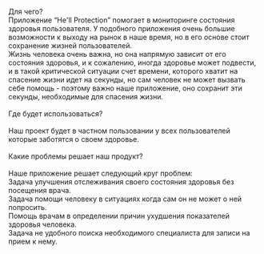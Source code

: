 Для чего?<br>
Приложение “He'll Protection” помогает в мониторинге состояния здоровья пользователя. У подобного приложения очень большие возможности к выходу на рынок в наше время, но в его основе стоит сохранение жизней пользователей.<br>
Жизнь человека очень важна, но она напрямую зависит от его состояния здоровья, и к сожалению, иногда здоровье может подвести, и в такой критической ситуации счет времени, которого хватит на спасение жизни идет на секунды, но сам человек не может вызвать себе помощь - поэтому важно наше приложение, оно сохранит эти секунды, необходимые для спасения жизни.<br>
<br>
Где будет использоваться?<br>
<br>
Наш проект будет в частном пользовании у всех пользователей которые заботятся о своем здоровье.<br>
<br>
Какие проблемы решает наш продукт?<br>
<br>
Наше приложение решает следующий круг проблем:<br>
Задача улучшения отслеживания своего состояния здоровья без посещения врача.<br>
Задача помощи человеку в ситуациях когда сам он не может о ней попросить.<br>
Помощь врачам в определении причин ухудшения показателей здоровья человека.<br>
Задача не удобного поиска необходимого специалиста для записи на прием к нему.<br>

